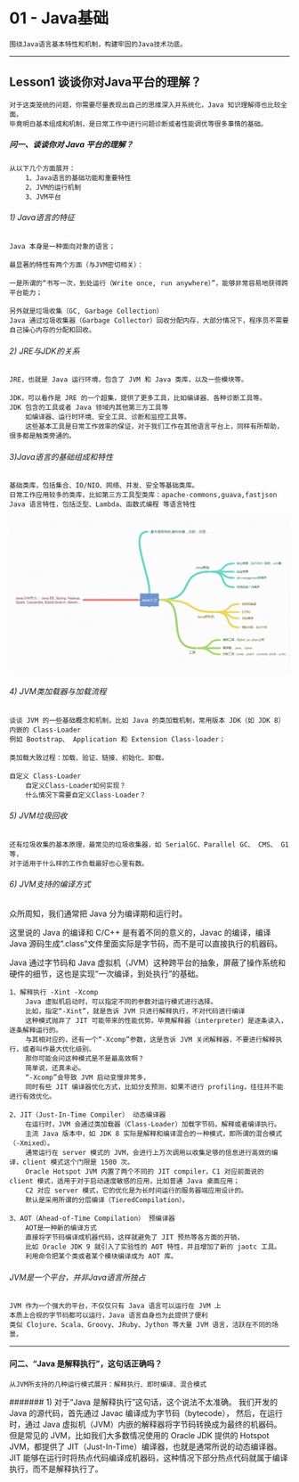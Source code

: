 # 01 - Java基础
	围绕Java语言基本特性和机制，构建牢固的Java技术功底。

---

## Lesson1 谈谈你对Java平台的理解？
	对于这类笼统的问题，你需要尽量表现出自己的思维深入并系统化，Java 知识理解得也比较全面。
	毕竟明白基本组成和机制，是日常工作中进行问题诊断或者性能调优等很多事情的基础。

##### 问一、谈谈你对 Java 平台的理解？
	从以下几个方面展开：
		1、Java语言的基础功能和重要特性
		2、JVM的运行机制
		3、JVM平台

###### 1) Java语言的特征
	Java 本身是一种面向对象的语言；

	最显著的特性有两个方面（与JVM密切相关）：
	
	一是所谓的“书写一次，到处运行（Write once, run anywhere）”，能够非常容易地获得跨平台能力；
	
	另外就是垃圾收集（GC, Garbage Collection）
	Java 通过垃圾收集器（Garbage Collector）回收分配内存，大部分情况下，程序员不需要自己操心内存的分配和回收。

###### 2) JRE与JDK的关系
	JRE，也就是 Java 运行环境，包含了 JVM 和 Java 类库，以及一些模块等。
	
	JDK，可以看作是 JRE 的一个超集，提供了更多工具，比如编译器、各种诊断工具等。
	JDK 包含的工具或者 Java 领域内其他第三方工具等
		如编译器、运行时环境、安全工具、诊断和监控工具等。
		这些基本工具是日常工作效率的保证，对于我们工作在其他语言平台上，同样有所帮助，很多都是触类旁通的。


###### 3)Java语言的基础组成和特性
	基础类库，包括集合、IO/NIO、网络、并发、安全等基础类库。
	日常工作应用较多的类库，比如第三方工具型类库：apache-commons,guava,fastjson
	Java 语言特性，包括泛型、Lambda、函数式编程 等语言特性
![](img/java-platform.png)

###### 4) JVM类加载器与加载流程
	谈谈 JVM 的一些基础概念和机制，比如 Java 的类加载机制，常用版本 JDK（如 JDK 8）内嵌的 Class-Loader
	例如 Bootstrap、 Application 和 Extension Class-loader；
	
	类加载大致过程：加载、验证、链接、初始化、卸载。
	
	自定义 Class-Loader
		自定义Class-Loader如何实现？
		什么情况下需要自定义Class-Loader？

###### 5) JVM垃圾回收
	还有垃圾收集的基本原理，最常见的垃圾收集器，如 SerialGC、Parallel GC、 CMS、 G1 等，
	对于适用于什么样的工作负载最好也心里有数。
	
###### 6) JVM支持的编译方式
众所周知，我们通常把 Java 分为编译期和运行时。

这里说的 Java 的编译和 C/C++ 是有着不同的意义的，Javac 的编译，编译 Java 源码生成“.class”文件里面实际是字节码，而不是可以直接执行的机器码。

Java 通过字节码和 Java 虚拟机（JVM）这种跨平台的抽象，屏蔽了操作系统和硬件的细节，这也是实现“一次编译，到处执行”的基础。	

	1、解释执行 -Xint -Xcomp
		Java 虚拟机启动时，可以指定不同的参数对运行模式进行选择。 
		比如，指定“-Xint”，就是告诉 JVM 只进行解释执行，不对代码进行编译
		这种模式抛弃了 JIT 可能带来的性能优势。毕竟解释器（interpreter）是逐条读入，逐条解释运行的。
		与其相对应的，还有一个“-Xcomp”参数，这是告诉 JVM 关闭解释器，不要进行解释执行，或者叫作最大优化级别。
		那你可能会问这种模式是不是最高效啊？
		简单说，还真未必。
		“-Xcomp”会导致 JVM 启动变慢非常多，
		同时有些 JIT 编译器优化方式，比如分支预测，如果不进行 profiling，往往并不能进行有效优化。

	2、JIT（Just-In-Time Compiler） 动态编译器
		在运行时，JVM 会通过类加载器（Class-Loader）加载字节码，解释或者编译执行。
		主流 Java 版本中，如 JDK 8 实际是解释和编译混合的一种模式，即所谓的混合模式（-Xmixed）。
		通常运行在 server 模式的 JVM，会进行上万次调用以收集足够的信息进行高效的编译，client 模式这个门限是 1500 次。
		Oracle Hotspot JVM 内置了两个不同的 JIT compiler，C1 对应前面说的 client 模式，适用于对于启动速度敏感的应用，比如普通 Java 桌面应用；
		C2 对应 server 模式，它的优化是为长时间运行的服务器端应用设计的。
		默认是采用所谓的分层编译（TieredCompilation）。

	3、AOT（Ahead-of-Time Compilation） 预编译器
		AOT是一种新的编译方式
		直接将字节码编译成机器代码，这样就避免了 JIT 预热等各方面的开销，
		比如 Oracle JDK 9 就引入了实验性的 AOT 特性，并且增加了新的 jaotc 工具。
		利用命令把某个类或者某个模块编译成为 AOT 库。

###### JVM是一个平台，并非Java语言所独占
	JVM 作为一个强大的平台，不仅仅只有 Java 语言可以运行在 JVM 上
	本质上合规的字节码都可以运行，Java 语言自身也为此提供了便利
	类似 Clojure、Scala、Groovy、JRuby、Jython 等大量 JVM 语言，活跃在不同的场景。


---
#### 问二、“Java 是解释执行”，这句话正确吗？
	从JVM所支持的几种运行模式展开：解释执行、即时编译、混合模式

####### 1) 对于“Java 是解释执行”这句话，这个说法不太准确。
	我们开发的 Java 的源代码，首先通过 Javac 编译成为字节码（bytecode），
	然后，在运行时，通过 Java 虚拟机（JVM）内嵌的解释器将字节码转换成为最终的机器码。
	但是常见的 JVM，比如我们大多数情况使用的 Oracle JDK 提供的 Hotspot JVM，都提供了 JIT（Just-In-Time）编译器，也就是通常所说的动态编译器。
	JIT 能够在运行时将热点代码编译成机器码，这种情况下部分热点代码就属于编译执行，而不是解释执行了。
